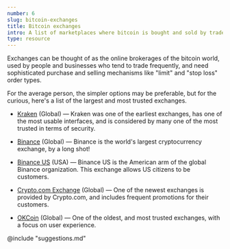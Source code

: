 ```yaml
---
number: 6
slug: bitcoin-exchanges
title: Bitcoin exchanges
intro: A list of marketplaces where bitcoin is bought and sold by traders.
type: resource
---
```


Exchanges can be thought of as the online brokerages of the bitcoin world, used by people and businesses who tend to trade frequently, and need sophisticated purchase and selling mechanisms like "limit" and "stop loss" order types.

For the average person, the simpler options may be preferable, but for the curious, here's a list of the largest and most trusted exchanges.

- [Kraken](https://kraken.com/) (Global) — Kraken was one of the earliest exchanges, has one of the most usable interfaces, and is considered by many one of the most trusted in terms of security.

- [Binance](https://www.binance.com/en/register?ref=23927265) (Global) — Binance is the world's largest cryptocurrency exchange, by a long shot!

- [Binance US](http://binance.us) (USA) — Binance US is the American arm of the global Binance organization. This exchange allows US citizens to be customers.

- [Crypto.com Exchange](https://crypto.com/exchange) (Global) — One of the newest exchanges is provided by Crypto.com, and includes frequent promotions for their customers.

- [OKCoin](https://www.okcoin.com/join?channelId=600006158) (Global) — One of the oldest, and most trusted exchanges, with a focus on user experience.

@include "suggestions.md"

